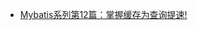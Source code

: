 - [Mybatis系列第12篇：掌握缓存为查询提速!](<https://mp.weixin.qq.com/s?__biz=MzA5MTkxMDQ4MQ==&mid=2648933868&idx=1&sn=ed16ef4afcbfcb3423a261422ff6934e&chksm=88621dd2bf1594c4baa21b7adc47456e5f535c3358cd11ddafb1c80742864bb19d7ccc62756c&token=1400407286&lang=zh_CN&scene=21#wechat_redirect>)